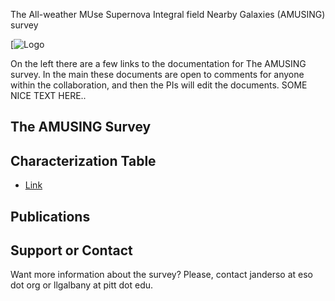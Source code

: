 

The All-weather MUse Supernova Integral field Nearby Galaxies (AMUSING) survey

[![Logo](https://raw.githubusercontent.com/amusing-muse/amusing-muse.github.io/blob/master/front.jpg)

On the left there are a few links to the documentation for The AMUSING survey. In the main these documents are open to comments for anyone within the collaboration, and then the PIs will edit the documents.  SOME NICE TEXT HERE..


## The AMUSING Survey


## Characterization Table

- [Link](https://github.com/amusing-muse/Characterization/blob/master/Sample_char/amusing_sample_char.csv)

## Publications






## Support or Contact
Want more information about the survey? Please, contact janderso at eso dot org or llgalbany at pitt dot edu.